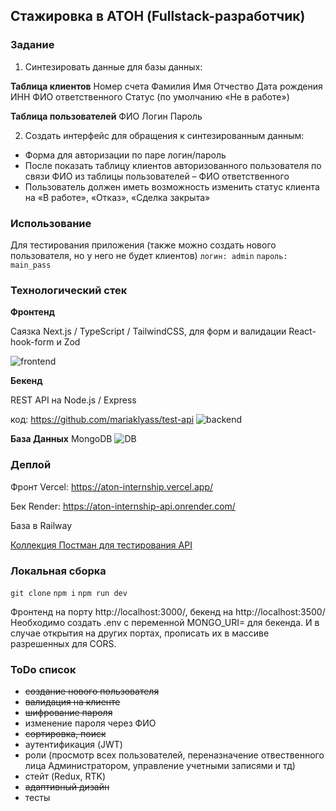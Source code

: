 ## Стажировка в АТОН (Fullstack-разработчик)

### Задание

1. Синтезировать данные для базы данных:

**Таблица клиентов**
Номер счета
Фамилия
Имя
Отчество
Дата рождения
ИНН
ФИО ответственного
Статус (по умолчанию «Не в работе»)

**Таблица пользователей**
ФИО
Логин
Пароль

2. Создать интерфейс для обращения к синтезированным данным:

- Форма для авторизации по паре логин/пароль
- После показать таблицу клиентов авторизованного пользователя по связи ФИО из таблицы пользователей – ФИО ответственного
- Пользователь должен иметь возможность изменить статус клиента на «В работе», «Отказ», «Сделка закрыта»

### Использование
Для тестирования приложения (также можно создать нового пользователя, но у него не будет клиентов)
```логин: admin```
```пароль: main_pass```

### Технологический стек

**Фронтенд**

Саязка Next.js / TypeScript / TailwindCSS, для форм и валидации React-hook-form и Zod

![frontend](https://github.com/mariaklyass/test-frontend/assets/110608602/4fba2636-8110-4d8a-9ed4-eb6c29781d76)

**Бекенд**

REST API на Node.js / Express

код:
https://github.com/mariaklyass/test-api
![backend](https://github.com/mariaklyass/test-frontend/assets/110608602/ed71efb5-073e-4452-b4d8-863f2348e8d4)

**База Данных**
MongoDB
![DB](https://github.com/mariaklyass/test-frontend/assets/110608602/71fcd955-0252-419f-bb16-286cc350f64f)

### Деплой

Фронт Vercel:
https://aton-internship.vercel.app/

Бек Render:
https://aton-internship-api.onrender.com/

База в Railway

[Коллекция Постман для тестирования API](https://bold-sunset-137189.postman.co/workspace/Team-Workspace~683cfb31-a2b2-4a07-8367-ef04467bf6de/collection/32670769-8cf7c849-bba3-452b-94c4-ba999f9c76fb?action=share&creator=32670769)

### Локальная сборка

`git clone`
`npm i`
`npm run dev`

Фронтенд на порту http://localhost:3000/, бекенд на http://localhost:3500/
Необходимо создать .env с переменной MONGO_URI= для бекенда.
И в случае открытия на других портах, прописать их в массиве разрешенных для CORS.

### ToDo список

- ~~создание нового пользователя~~
- ~~валидация на клиенте~~
- ~~шифрование пароля~~
- изменение пароля через ФИО
- ~~сортировка, поиск~~
- аутентификация (JWT)
- роли (просмотр всех пользователей, переназначение отвественного лица Администратором, управление учетными записями и тд)
- стейт (Redux, RTK)
- ~~адаптивный дизайн~~
- тесты
